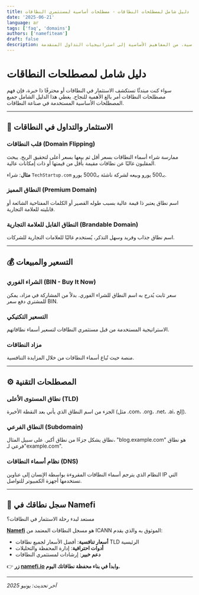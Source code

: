 ```yaml
---
title: دليل شامل لمصطلحات النطاقات - مصطلحات أساسية لمستثمري النطاقات
date: '2025-06-21'
language: ar
tags: ['faq', 'domains']
authors: ['namefiteam']
draft: false
description: إتقان الاستثمار في النطاقات مع دليلنا الشامل للمصطلحات الأساسية. من المفاهيم الأساسية إلى استراتيجيات التداول المتقدمة.
---
```


# **دليل شامل لمصطلحات النطاقات**

سواء كنت مبتدئًا تستكشف الاستثمار في النطاقات أو محترفًا ذا خبرة، فإن فهم مصطلحات النطاقات أمر بالغ الأهمية للنجاح. يغطي هذا الدليل الشامل جميع المصطلحات الأساسية المستخدمة في صناعة النطاقات.

---

## **🎯 الاستثمار والتداول في النطاقات**

### **قلب النطاقات (Domain Flipping)**
ممارسة شراء أسماء النطاقات بسعر أقل ثم بيعها بسعر أعلى لتحقيق الربح. يبحث المقلبون غالبًا عن نطاقات مقيمة بأقل من قيمتها أو ذات إمكانات عالية.

**مثال**: شراء `TechStartup.com` بـ500 يورو وبيعه لشركة ناشئة بـ5000 يورو.

### **النطاق المميز (Premium Domain)**
اسم نطاق يعتبر ذا قيمة عالية بسبب طوله القصير أو الكلمات المفتاحية الشائعة أو قابليته للعلامة التجارية.

### **النطاق القابل للعلامة التجارية (Brandable Domain)**
اسم نطاق جذاب وفريد وسهل التذكر، يُستخدم غالبًا للعلامات التجارية للشركات.

---

## **💰 التسعير والمبيعات**

### **الشراء الفوري (BIN - Buy It Now)**
سعر ثابت يُدرج به اسم النطاق للشراء الفوري. بدلاً من المشاركة في مزاد، يمكن للمشتري دفع سعر BIN.

### **التسعير التكتيكي**
الاستراتيجية المستخدمة من قبل مستثمري النطاقات لتسعير أسماء نطاقاتهم.

### **مزاد النطاقات**
منصة حيث تُباع أسماء النطاقات من خلال المزايدة التنافسية.

---

## **⚙️ المصطلحات التقنية**

### **نطاق المستوى الأعلى (TLD)**
الجزء من اسم النطاق الذي يأتي بعد النقطة الأخيرة (مثل .com، .org، .net، .ai، إلخ).

### **النطاق الفرعي (Subdomain)**
نطاق يشكل جزءًا من نطاق أكبر. على سبيل المثال، "blog.example.com" هو نطاق فرعي لـ"example.com".

### **نظام أسماء النطاقات (DNS)**
النظام الذي يترجم أسماء النطاقات المقروءة بواسطة الإنسان إلى عناوين IP التي تستخدمها أجهزة الكمبيوتر للتواصل.

---

## **🔗 سجل نطاقك في Namefi**

مستعد لبدء رحلة الاستثمار في النطاقات؟

**[Namefi](https://namefi.io)** هو مسجل النطاقات المعتمد من ICANN الموثوق به والذي يقدم:

- **أسعار تنافسية**: أفضل الأسعار لجميع نطاقات TLD الرئيسية
- **أدوات احترافية**: إدارة المحفظة والتحليلات
- **دعم خبير**: إرشادات لمستثمري النطاقات

👉 **زر [namefi.io](https://namefi.io) وابدأ في بناء محفظة نطاقاتك اليوم.**

---

*آخر تحديث: يونيو 2025*